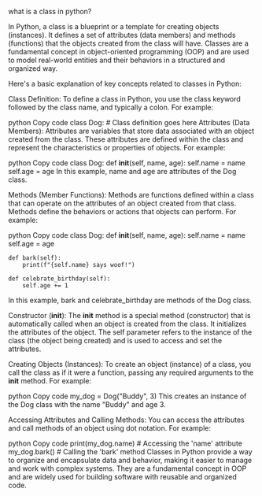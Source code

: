 what is a class in python?

In Python, a class is a blueprint or a template for creating objects (instances). It defines a set of attributes (data members) and methods (functions) that the objects created from the class will have. Classes are a fundamental concept in object-oriented programming (OOP) and are used to model real-world entities and their behaviors in a structured and organized way.

Here's a basic explanation of key concepts related to classes in Python:

Class Definition: To define a class in Python, you use the class keyword followed by the class name, and typically a colon. For example:

python
Copy code
class Dog:
    # Class definition goes here
Attributes (Data Members): Attributes are variables that store data associated with an object created from the class. These attributes are defined within the class and represent the characteristics or properties of objects. For example:

python
Copy code
class Dog:
    def __init__(self, name, age):
        self.name = name
        self.age = age
In this example, name and age are attributes of the Dog class.

Methods (Member Functions): Methods are functions defined within a class that can operate on the attributes of an object created from that class. Methods define the behaviors or actions that objects can perform. For example:

python
Copy code
class Dog:
    def __init__(self, name, age):
        self.name = name
        self.age = age

    def bark(self):
        print(f"{self.name} says woof!")

    def celebrate_birthday(self):
        self.age += 1
In this example, bark and celebrate_birthday are methods of the Dog class.

Constructor (__init__): The __init__ method is a special method (constructor) that is automatically called when an object is created from the class. It initializes the attributes of the object. The self parameter refers to the instance of the class (the object being created) and is used to access and set the attributes.

Creating Objects (Instances): To create an object (instance) of a class, you call the class as if it were a function, passing any required arguments to the __init__ method. For example:

python
Copy code
my_dog = Dog("Buddy", 3)
This creates an instance of the Dog class with the name "Buddy" and age 3.

Accessing Attributes and Calling Methods: You can access the attributes and call methods of an object using dot notation. For example:

python
Copy code
print(my_dog.name)  # Accessing the 'name' attribute
my_dog.bark()       # Calling the 'bark' method
Classes in Python provide a way to organize and encapsulate data and behavior, making it easier to manage and work with complex systems. They are a fundamental concept in OOP and are widely used for building software with reusable and organized code.

